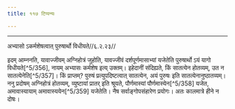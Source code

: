```yaml
---
title: ११७ टिप्पन्यः

---
```


[^5/353]: E1 gibt upanayanena saha pravarteran in Klammern

[^5/354]: Vgl. zu MS 1.3.1

[^5/355]: E2: 5,238; E6: 2,137

____________________________________________


अभ्यासो ऽकर्मशेषत्वात् पुरुषार्थो विधीयते//६.२.२३//

इदम् आम्ननति, यावाज्जीवम् अग्निहोत्रं जुहोति, यावज्जीवं दर्शपूर्णमासाभ्यां यजेतेति पुरुषार्थो ऽयं यागो विधीयते[^5/356], नायम् अभ्यासः कर्मशेष इत्य् उक्तम्। इहेदानीं संदिह्यते, किं सातत्येन होतव्यम्, उत न सातत्येनेति[^5/357]। किं प्राप्तम्? पुरुषं प्रत्युपदिष्टत्वात् सातत्येन, अयं पुरुषः इति सातत्येनानुष्ठातव्यम्। ननु प्रदोषम् अग्निहोत्रं होतव्यम्, व्युष्टायां प्रातर् इति श्रूयते, पौर्णमास्यां पौर्णमास्येन[^5/358] यजेत, अमावास्यायाम् अमावास्ययेन[^5/359] यजेतेति। नैष सर्वाङ्गोपसंहारेण प्रयोगः। अतः कालमात्रे हीने न दोषः।
